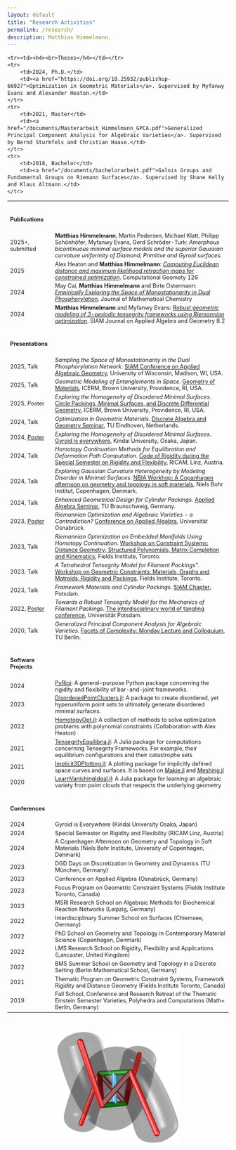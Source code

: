```yaml
---
layout: default
title: "Research Activities"
permalink: /research/
description: Matthias Himmelmann.
---
```

<table style="width:100%; font-size: 90%;">
    <tr><td><h4><br>Publications</h4></td></tr>
        <tr>
        <td>2025+, submitted</td>
        <td><b>Matthias Himmelmann</b>, Martin Pedersen, Michael Klatt, Philipp Schönhöfer, Myfanwy Evans, Gerd Schröder-Turk: <i>Amorphous bicontinuous minimal surface models and the superior Gaussian curvature uniformity of Diamond, Primitive and Gyroid surfaces</i>.</td>
    </tr>
    <tr>
        <td>2025</td>
        <td>Alex Heaton and <b>Matthias Himmelmann</b>: <a href="https://www.sciencedirect.com/science/article/pii/S0925772124000695"><i>Computing Euclidean distance and maximum likelihood retraction maps for constrained optimization</i></a>. Computational Geomety 126</td>
    </tr>
    <tr>
        <td>2024</td>
        <td>May Cai, <b>Matthias Himmelmann</b> and Birte Ostermann: <a href="https://link.springer.com/article/10.1007/s10910-024-01687-5"><i>Empirically Exploring the Space of Monostationarity in Dual Phosphorylation</i></a>. Journal of Mathematical Chemistry</td>
    </tr>
    <tr>
        <td>2024</td>
        <td><b>Matthias Himmelmann</b> and Myfanwy Evans: <a href="https://epubs.siam.org/doi/full/10.1137/23M1559075"><i>Robust geometric modeling of 3-periodic tensegrity frameworks using Riemannian optimization</i></a>. SIAM Journal on Applied Algebra and Geometry 8.2</td>
    </tr>

    
    <tr><td><h4><br>Theses</h4></td></tr>
    <tr>
        <td>2024, Ph.D.</td>
        <td><a href="https://doi.org/10.25932/publishup-66927">Optimization in Geometric Materials</a>. Supervised by Myfanwy Evans and Alexander Heaton.</td>
    </tr>
    <tr>
        <td>2021, Master</td>
        <td><a href="/documents/Masterarbeit_Himmelmann_GPCA.pdf">Generalized Principal Component Analysis for Algebraic Varieties</a>. Supervised by Bernd Sturmfels and Christian Haase.</td>
    </tr>
    <tr>
        <td>2018, Bachelor</td>
        <td><a href="/documents/bachelorarbeit.pdf">Galois Groups and Fundamental Groups on Riemann Surfaces</a>. Supervised by Shane Kelly and Klaus Altmann.</td>
    </tr>
  
  <tr><td><h4><br>Presentations</h4></td></tr>
  
  <tr>
        <td>2025, Talk</td>
        <td><i>Sampling the Space of Monostationarity in the Dual Phosphorylation Network</i>. <a href="https://www.siam.org/conferences-events/siam-conferences/ag25/">SIAM Conference on Applied Algebraic Geometry</a>, University of Wisconsin, Madison, WI, USA.</td>
  </tr>

  <tr>
        <td>2025, Talk</td>
        <td><i>Geometric Modeling of Entanglements in Space</i>. <a href="https://icerm.brown.edu/program/semester_program_workshop/sp-s25-w3">Geometry of Materials</a>, ICERM, Brown University, Providence, RI, USA.</td>
  </tr>

  <tr>
        <td>2025, Poster</td>
        <td><i>Exploring the Homogeneity of Disordered Minimal Surfaces</i>. <a href="https://icerm.brown.edu/program/semester_program_workshop/sp-s25-w1">Circle Packings, Minimal Surfaces, and Discrete Differential Geometry</a>, ICERM, Brown University, Providence, RI, USA.</td>
  </tr>

  <tr>
        <td>2024, Talk</td>
        <td><i>Optimization in Geometric Materials</i>. <a href="https://sites.google.com/view/appliedgeometryalgebra/home/seminars">Discrete Algebra and Geometry Seminar</a>, TU Eindhoven, Netherlands.</td>
  </tr>

  <tr>
        <td>2024, <a href="/documents/Exploring_the_Homogeneity_of_Disordered_Minimal_Surfaces-1.pdf">Poster</a></td>
        <td><i>Exploring the Homogeneity of Disordered Minimal Surfaces</i>. <a href="https://www.phys.kindai.ac.jp/gyroidiseverywhere/about/">Gyroid is everywhere</a>, Kindai University, Osaka, Japan.</td>
  </tr>
  
  <tr>
        <td>2024, Talk</td>
        <td><i>Homotopy Continuation Methods for Equilibration and Deformation Path Computation</i>. <a href="https://www.ricam.oeaw.ac.at/specsem/specsem2024/workshop2/">Code of Rigidity during the Special Semester on Rigidity and Flexibility</a>, RICAM, Linz, Austria.</td>
  </tr>

  <tr>
        <td>2024, Talk</td>
        <td><i>Exploring Gaussian Curvature Heterogeneity by Modeling Disorder in Minimal Surfaces</i>. <a href="https://indico.nbi.ku.dk/event/2050/">NBIA Workhop: A Copanhagen afternoon on geometry and topology in soft materials</a>, Niels Bohr Institut, Copenhagen, Denmark.</td>
  </tr>

  <tr>
        <td>2024, Talk</td>
        <td><i>Enhanced Geometrical Design for Cylinder Packings</i>. <a href="http://www.iaa.tu-bs.de/AppliedAlgebra/AAA/">Applied Algebra Seminar</a>, TU Braunschweig, Germany.</td>
  </tr>

  <tr>
        <td>2023, <a href="/documents/Riemanniann_Optimization_Poster-1.pdf">Poster</a></td>
        <td><i>Riemannian Optimization and Algebraic Varieties - a Contradiction?</i> <a href="https://www.math-conf.uni-osnabrueck.de/conference-on-applied-algebra-in-data-science/">Conference on Applied Algebra</a>, Universität Osnabrück.</td>
    </tr>
  
  <tr>
        <td>2023, Talk</td>
        <td><i>Riemannian Optimization on Embedded Manifolds Using Homotopy Continuation</i>. <a href="http://www.fields.utoronto.ca/activities/23-24/constraint-systems">Workshop on Constraint Systems: Distance Geometry, Structured Polynomials, Matrix Completion and Kinematics</a>, Fields Institute, Toronto.</td>
    </tr>
  <tr>
        <td>2023, Talk</td>
        <td><i>A Tetrahedral Tensegrity Model for Filament Packings".</i> <a href="http://www.fields.utoronto.ca/activities/23-24/constraint-materials">Workshop on Geometric Constraints: Materials, Graphs and Matroids, Rigidity and Packings</a>, Fields Institute, Toronto.</td>
    </tr>
    <tr>
        <td>2023, Talk</td>
        <td><i>Framework Materials and Cylinder Packings</i>. <a href="https://www.math.uni-potsdam.de/studium/studierende/default-8819680ed3/">SIAM Chapter</a>, Potsdam.</td>
    </tr>
    <tr>
        <td>2022, <a href="/documents/BMN_SGN_Poster.pdf">Poster</a></td>
        <td><i>Towards a Robust Tensegrity Model for the Mechanics of Filament Packings</i>. <a href="https://tangle-conference.de/">The interdisciplinary world of tangling conference</a>, Universität Potsdam.</td>
    </tr>
    <tr>
        <td>2020, Talk</td>
        <td><i>Generalized Principal Component Analysis for Algebraic Varieties</i>. <a href="http://www.facetsofcomplexity.de/monday/index.html">Facets of Complexity: Monday Lecture and Colloquium</a>, TU Berlin.</td>
    </tr>


<tr><td><h4><br>Software Projects</h4></td></tr>
<tr>
  <td>2024</td>
  <td><a href="https://github.com/PyRigi/PyRigi">PyRigi</a>: A general-purpose Python package concerning the rigidity and flexibility of bar-and-joint frameworks.</td>
</tr>


<tr>
  <td>2023</td>
  <td><a href="https://github.com/matthiashimmelmann/DisorderedPointClusters.jl">DisorderedPointClusters.jl</a>: A package to create disordered, yet hyperuniform point sets to ultimately generate disordered minimal surfaces.</td>
</tr>
    
    
<tr>
  <td>2022</td>
  <td><a href="https://github.com/alexheaton2/HomotopyOpt.jl">HomotopyOpt.jl</a>: A collection of methods to solve optimization problems with polynomial constraints (Collaboration with Alex Heaton)</td>
</tr>
    
    
<tr>
  <td>2021</td>
  <td><a href="https://github.com/matthiashimmelmann/TensegrityEquilibria.jl">TensegrityEquilibria.jl</a>: A Julia package for computations concerning Tensegrity Frameworks. For example, their equilibrium configurations and their catastrophe sets</td>
</tr>
    
<tr>
    <td>2021</td>
    <td><a href="https://github.com/matthiashimmelmann/Implicit3DPlotting.jl">Implicit3DPlotting.jl</a>: A plotting package for implicitly defined space curves and surfaces. It is based on <a href="https://makie.juliaplots.org/stable/">Makie.jl</a> and <a href="https://github.com/JuliaGeometry/Meshing.jl">Meshing.jl</a></td>
</tr>
    
<tr>
  <td>2020</td>
  <td><a href="https://github.com/matthiashimmelmann/LearnVanishingIdeal.jl">LearnVanishingIdeal.jl</a>: A Julia package for learning an algebraic variety from point clouds that respects the underlying geometry</td>
</tr>
    
<tr> <td><h4><br>Conferences</h4></td></tr>

<tr>
    <td>2024</td>
    <td>Gyroid is Everywhere (Kindai University Osaka, Japan)</td>
</tr>

<tr>
    <td>2024</td>
    <td>Special Semester on Rigidity and Flexibility (RICAM Linz, Austria)</td>
</tr>

<tr>
    <td>2024</td>
    <td>A Copenhagen Afternoon on Geometry and Topology in Soft Materials (Niels Bohr Institute, University of Copenhagen, Denmark)</td>
</tr>

<tr>
    <td>2023</td>
    <td>DGD Days on Discretization in Geometry and Dynamics (TU München, Germany)</td>
</tr>

<tr>
    <td>2023</td>
    <td>Conference on Applied Algebra (Osnabrück, Germany)</td>
</tr>

<tr>
    <td>2023</td>
    <td>Focus Program on Geometric Constraint Systems (Fields Institute Toronto, Canada)</td>
</tr>
    
<tr>
    <td>2023</td>
    <td>MSRI Research School on Algebraic Methods for Biochemical Reaction Networks (Leipzig, Germany) </td>
</tr>

<tr>
<td>2022</td>
    <td>Interdisciplinary Summer School on Surfaces (Chiemsee, Germany)</td>
</tr>

<tr>
<td>2022</td>
    <td>PhD School on Geometry and Topology in Contemporary Material Science (Copenhagen, Denmark)</td>
</tr>

<tr>
<td>2022</td>
    <td>LMS Research School on Rigidity, Flexibility and Applications (Lancaster, United Kingdom)</td>
</tr>
 <tr>
     
<td>2022</td>
    <td>BMS Summer School on Geometry and Topology in a Discrete Setting (Berlin Mathematical School, Germany)</td>
</tr>
<tr>
    <td>2021</td>
    <td>Thematic Program on Geometric Constraint Systems, Framework Rigidity and Distance Geometry (Fields Institute Toronto, Canada)</td>
</tr>
    
<tr>
    <td>2019</td>
    <td>Fall School, Conference and Research Retreat of the Thematic Einstein Semester Varieties, Polyhedra and Computations (Math+ Berlin, Germany)</td>
</tr>
</table>

<br>
<p> </p>
<p style="text-align: center;">
<img src="/images/clasptetrahedralmodel.png" title="The tetrahedral model for filament packings" alt="The tetrahedral model for filament packings" width="55%" height="55%"/>
</p>
